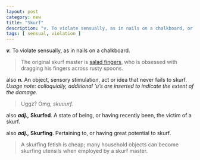 ```yaml
---
layout: post
category: new
title: "Skurf"
description: "v. To violate sensually, as in nails on a chalkboard, or wet salad fingers dragged across a rusty spoon. (cont&#039;d)"
tags: [ sensual, violation ]
---
```


***v.*** To violate sensually, as in nails on a chalkboard.

> The original skurf master is <a title="Salad Fingers, the original Skurf Master" href="http://www.youtube.com/show?p=8egJhsKOpsY&amp;feature=fvsp" target="_blank">salad fingers</a>, who is obsessed with dragging his fingers across rusty spoons.

also ***n.*** An object, sensory stimulation, act or idea that never fails to skurf. <em>Usage note: colloquially, additional &#8216;u&#8217;s are inserted to indicate the extent of the damage.</em>

> Uggz? Omg, *skuuurf.*

also ***adj.,* Skurfed**.  A state of being, or having recently been, the victim of a skurf.

also ***adj.,* Skurfing**. Pertaining to, or having great potential to skurf.

> A skurfing fetish is cheap; many household objects can become skurfing utensils when employed by a skurf master.


